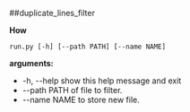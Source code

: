 ##duplicate_lines_filter

**How**

```
run.py [-h] [--path PATH] [--name NAME]
```

**arguments:**

  - -h, --help   show this help message and exit
  - --path PATH  of file to filter.
  - --name NAME  to store new file.
